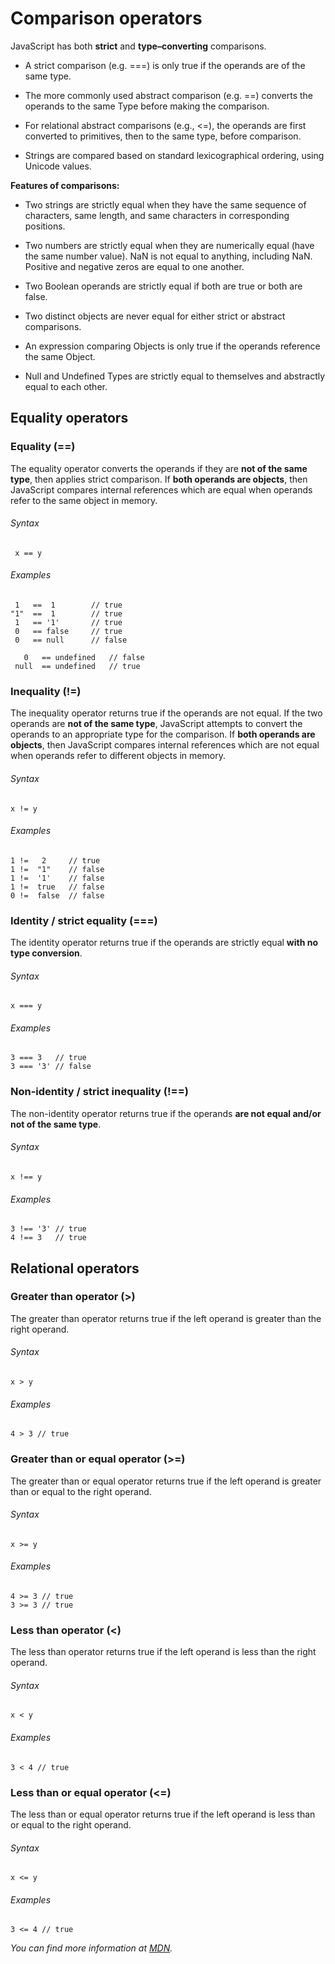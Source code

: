 # Comparison operators

JavaScript has both **strict** and **type–converting** comparisons. 

* A strict comparison (e.g. ===) is only true if the operands are of the same type. 

* The more commonly used abstract comparison (e.g. ==) converts the operands to the same Type before making the comparison. 

* For relational abstract comparisons (e.g., <=), the operands are first converted to primitives, then to the same type, before comparison.

* Strings are compared based on standard lexicographical ordering, using Unicode values.

**Features of comparisons:**

* Two strings are strictly equal when they have the same sequence of characters, same length, and same characters in corresponding positions.

* Two numbers are strictly equal when they are numerically equal (have the same number value). NaN is not equal to anything, including NaN. Positive and negative zeros are equal to one another.

* Two Boolean operands are strictly equal if both are true or both are false.

* Two distinct objects are never equal for either strict or abstract comparisons.

* An expression comparing Objects is only true if the operands reference the same Object.

* Null and Undefined Types are strictly equal to themselves and abstractly equal to each other.

## Equality operators
### Equality (==)

The equality operator converts the operands if they are **not of the same type**, then applies strict comparison. If **both operands are objects**, then JavaScript compares internal references which are equal when operands refer to the same object in memory.

###### Syntax

     x == y

###### Examples

     1   ==  1        // true
    "1"  ==  1        // true
     1   == '1'       // true
     0   == false     // true
     0   == null      // false
       
       0   == undefined   // false
     null  == undefined   // true

### Inequality (!=)

The inequality operator returns true if the operands are not equal. If the two operands are **not of the same type**, JavaScript attempts to convert the operands to an appropriate type for the comparison. If **both operands are objects**, then JavaScript compares internal references which are not equal when operands refer to different objects in memory.

###### Syntax
    x != y

###### Examples

    1 !=   2     // true
    1 !=  "1"    // false
    1 !=  '1'    // false
    1 !=  true   // false
    0 !=  false  // false

### Identity / strict equality (===)

The identity operator returns true if the operands are strictly equal **with no type conversion**.

###### Syntax

    x === y

###### Examples

    3 === 3   // true
    3 === '3' // false

### Non-identity / strict inequality (!==)

The non-identity operator returns true if the operands **are not equal and/or not of the same type**.

###### Syntax
    x !== y

###### Examples

    3 !== '3' // true
    4 !== 3   // true

## Relational operators
### Greater than operator (>)

The greater than operator returns true if the left operand is greater than the right operand.

###### Syntax
    x > y

###### Examples
    4 > 3 // true

### Greater than or equal operator (>=)

The greater than or equal operator returns true if the left operand is greater than or equal to the right operand.

###### Syntax
    x >= y

###### Examples

    4 >= 3 // true
    3 >= 3 // true

### Less than operator (<)

The less than operator returns true if the left operand is less than the right operand.

###### Syntax
    x < y

###### Examples
    3 < 4 // true

### Less than or equal operator (<=)

The less than or equal operator returns true if the left operand is less than or equal to the right operand.

###### Syntax
    x <= y

###### Examples
    3 <= 4 // true


*You can find more information at [MDN](https://developer.mozilla.org/en-US/docs/Web/JavaScript/Reference/Operators/Comparison_Operators).*
